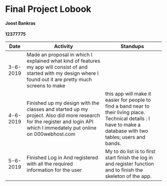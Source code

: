 # Final Project Lobook
#### Joost Bankras
__12377775__

| Date | Activity | Standups |
|:-------------------------------------------:|------------------------------------------------------| ------------ |
|3-6-2019 | Made an proposal in which I explained what kind of features my app will consist of and started with my design where I found out it are pretty much screens to make | |
|4-6-2019 | Finished up my design with the classes and started up my project. Also did more research for the register and login API which I immedately put online on 000webhost.com | this app will make it easier for people to find a band near to their living place. Technical details : I have to make a database with two tables; users and bands. |
|5-6-2019| Finished Log in And registered with all the required information for the user| My to do list is to first start finish the log in and register function and to finish the skeleton of the app. |
